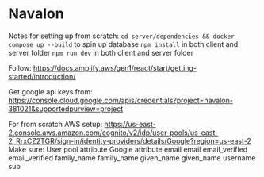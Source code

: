 # Navalon


Notes for setting up from scratch:
`cd server/dependencies && docker compose up --build` to spin up database
`npm install` in both client and server folder
`npm run dev` in both client and server folder



Follow:
https://docs.amplify.aws/gen1/react/start/getting-started/introduction/


Get google api keys from:
https://console.cloud.google.com/apis/credentials?project=navalon-381021&supportedpurview=project

For from scratch AWS setup:
https://us-east-2.console.aws.amazon.com/cognito/v2/idp/user-pools/us-east-2_RrxCZ2TGR/sign-in/identity-providers/details/Google?region=us-east-2
Make sure:
User pool attribute
Google attribute
email
email
email_verified
email_verified
family_name
family_name
given_name
given_name
username
sub